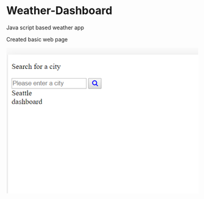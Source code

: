 # Weather-Dashboard
Java script based weather app

Created basic web page


![home page](/images/start.png)